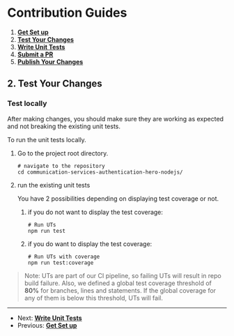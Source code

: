 # Contribution Guides

1. **[Get Set up](<1. get-set-up.md>)**
2. **[Test Your Changes](<2. test-your-changes.md>)**
3. **[Write Unit Tests](<3. write-unit-tests.md>)**
4. **[Submit a PR](<4. submit-a-pr.md>)**
5. **[Publish Your Changes](<5. publish-your-changes.md>)**

## 2. Test Your Changes

### Test locally

After making changes, you should make sure they are working as expected and not breaking the existing unit tests.

To run the unit tests locally.

1. Go to the project root directory.

    ```shell
    # navigate to the repository
    cd communication-services-authentication-hero-nodejs/
    ```

2. run the existing unit tests

    You have 2 possibilities depending on displaying test coverage or not.
    1. if you do not want to display the test coverage:
        ```shell
        # Run UTs
        npm run test
        ```

    2. if you do want to display the test coverage:
        ```shell
        # Run UTs with coverage
        npm run test:coverage
        ```

>  Note: UTs are part of our CI pipeline, so failing UTs will result in repo build failure. Also, we defined a global test coverage threshold of **80%** for branches, lines and statements. If the global coverage for any of them is below this threshold, UTs will fail.
---

- Next: **[Write Unit Tests](<3. write-unit-tests.md>)**
- Previous: **[Get Set up](<1. get-set-up.md>)**
